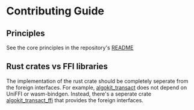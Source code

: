 # Contributing Guide

## Principles

See the core principles in the repository's [README](../../README.md)

## Rust crates vs FFI libraries

The implementation of the rust crate should be completely seperate from the foreign interfaces. For example, [algokit_transact](../crates/algokit_transact/) does not depend on UniFFI or wasm-bindgen. Instead, there's a seperate crate [algokit_transact_ffi](../crates/algokit_transact_ffi/) that provides the foreign interfaces.
